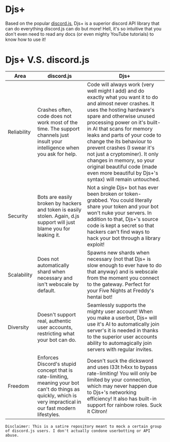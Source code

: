 # Djs+

Based on the popular [discord.js](https://github.com/discordjs/discord.js/), Djs+ is a superior discord API library that can do everything discord.js can do but more! Hell, it's so intuitive that you don't even need to read any docs (or even mighty YouTube tutorials) to know how to use it!

# Djs+ V.S. discord.js

Area | discord.js | Djs+
---- | ------ | ------
Reliability | Crashes often, code does not work most of the time. The support channels just insult your intelligence when you ask for help. | Code will always work (very well might I add) and do exactly what you want it to do and almost never crashes. It uses the hosting hardware's spare and otherwise unused processing power on it's built-in AI that scans for memory leaks and parts of your code to change the its behaviour to prevent crashes (I swear it's not just a cryptominer). It only changes in memory, so your original beautiful code (made even more beautiful by Djs+'s syntax) will remain untouched.
Security | Bots are easily broken by hackers and token is easily stolen. Again, d.js support will just blame you for leaking it. | Not a single Djs+ bot has ever been broken or token-grabbed. You could literally share your token and your bot won't nuke your servers. In addition to that, Djs+'s source code is kept a secret so that hackers can't find ways to hack your bot through a library exploit!
Scalability | Does not automatically shard when necessary and isn't webscale by default. | Spawns new shards when necessary (not that Djs+ is slow enough to ever have to do that anyway) and is webscale from the moment you connect to the gateway. Perfect for your Five Nights at Freddy's hentai bot!
Diversity | Doesn't support real, authentic user accounts, restricting what your bot can do. | Seamlessly supports the mighty user account! When you make a userbot, Djs+ will use it's AI to automatically join server's it is needed in thanks to the superior user accounts ability to automagically join servers with regular invites.
Freedom | Enforces Discord's stupid concept that is rate-limiting, meaning your bot can't do things as quickly, which is very impractical in our fast modern lifestyles. | Doesn't suck the dicksword and uses l33t h4xx to bypass rate-limiting! You will only be limited by your connection, which may never happen due to Djs+'s networking efficiency! It also has built-in support for rainbow roles. Suck it Citron!

`Disclaimer: This is a satire repository meant to mock a certain group of discord.js users. I don't actually condone userbotting or API abuse.`
